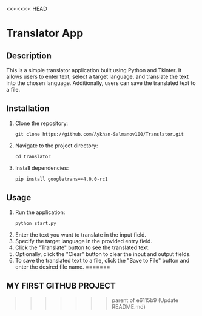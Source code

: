 <<<<<<< HEAD
# Translator App

## Description
This is a simple translator application built using Python and Tkinter. It allows users to enter text, select a target language, and translate the text into the chosen language. Additionally, users can save the translated text to a file.

## Installation
1. Clone the repository:
   ```
   git clone https://github.com/Aykhan-Salmanov100/Translator.git
   ```
2. Navigate to the project directory:
   ```
   cd translator
   ```
3. Install dependencies:
   ```
   pip install googletrans==4.0.0-rc1
   ```

## Usage
1. Run the application:
   ```
   python start.py
   ```
2. Enter the text you want to translate in the input field.
3. Specify the target language in the provided entry field.
4. Click the "Translate" button to see the translated text.
5. Optionally, click the "Clear" button to clear the input and output fields.
6. To save the translated text to a file, click the "Save to File" button and enter the desired file name.
=======
## MY FIRST GITHUB PROJECT
>>>>>>> parent of e6115b9 (Update README.md)
